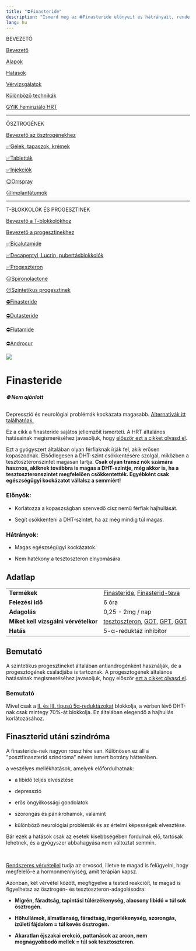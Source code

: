 ```yaml
---
title: "⛔Finasteride"
description: "Ismerd meg az ⛔Finasteride előnyeit és hátrányait, rendelkezésre álló alternatívákkal és adagolási útmutatókkal."
lang: hu
---
```


<div class="floating-columns">

<div class="floating-bar">

BEVEZETŐ

[Bevezető](/#/entry?id=feminizalo-hormonterapia)

[Alapok](/#/entry?id=feminizalo-hormonterapia-alapok)

[Hatások](/#/entry?id=feminizalo-hormonterapia-hatasok)

[Vérvizsgálatok](/#/entry?id=feminizalo-hormonterapia-vervizsgalatok)

[Különböző technikák](/#/entry?id=feminizalo-hormonterapia-technikak)

[GYIK Feminziáló HRT](/#/entry?id=feminizalo-hormonterapia-gyik)

<hr />

ÖSZTROGÉNEK

[Bevezető az ösztrogénekhez](/#/entry?id=osztrogenek)

[✅Gélek, tapaszok, krémek](/#/entry?id=feminizalo-gelek-tapaszok-kremek)

[✅Tabletták](/#/entry?id=feminizalo-tablettak)

[✅Injekciók](/#/entry?id=feminizalo-injekciok)

[😐Orrspray](/#/entry?id=orrspray)

[😐Implantátumok](/#/entry?id=implantatumok)

<hr />

T-BLOKKOLÓK ÉS PROGESZTINEK

[Bevezető a T-blokkolókhoz](/#/entry?id=t-blokkolok)

[Bevezető a progesztinekhez](/#/entry?id=progesztinek)

[✅Bicalutamide](/#/entry?id=bicalutamide)

[✅Decapeptyl, Lucrin, pubertásblokkolók](/#/entry?id=decapeptyl)

[✅Progeszteron](/#/entry?id=progeszteron)

[😐Spironolactone](/#/entry?id=spironolactone)

[😐Szintetikus progesztinek](/#/entry?id=szintetikus-progesztinek)

[⛔Finasteride](/#/entry?id=finasteride)

[⛔Dutasteride](/#/entry?id=dutasteride)

[⛔Flutamide](/#/entry?id=flutamide)

[⛔Androcur](/#/entry?id=androcur)

</div>

<div class="wiki-content">

<div class="header-image"><img src="assets/images/undraw_skateboard.svg" /></div>

# Finasteride

<div class="infobox error">
<h5>⛔ Nem ajánlott</h5>
    
Depresszió és neurológiai problémák kockázata magasabb. [Alternatívák itt találhatóak.](/#/entry?id=t-blokkolok)

</div>

<div class="infobox info">

Ez a cikk a finasteride sajátos jellemzőit ismerteti. A HRT általános hatásainak megismeréséhez javasoljuk, hogy [először ezt a cikket olvasd el](/#/entry?id=feminizalo-hormonterapia-hatasok).

</div>

Ezt a gyógyszert általában olyan férfiaknak írják fel, akik erősen kopaszodnak. Elsődlegesen a DHT-szint csökkentésére szolgál, miközben a tesztoszteronszintet magasan tartja. **Csak olyan transz nők számára hasznos, akiknek továbbra is magas a DHT-szintje, még akkor is, ha a tesztoszteronszintet megfelelően csökkentették. Egyébként csak egészségügyi kockázatot vállalsz a semmiért!**

### Előnyök:

* Korlátozza a kopaszságban szenvedő cisz nemű férfiak hajhullását.

* Segít csökkenteni a DHT-szintet, ha az még mindig túl magas.

### Hátrányok:

* Magas egészségügyi kockázatok.

* Nem hatékony a tesztoszteron elnyomására.

## Adatlap

<table>
    <tbody>
        <tr>
            <td><b>Termékek</b></td>
            <td>
                <a href="https://www.hazipatika.com/gyogyszerkereso/termek/finasteride_pharmacenter_5_mg_filmtabletta/51768">Finasteride</a>,
                <a href="https://www.hazipatika.com/gyogyszerkereso/termek/finasterid_teva_5_mg_filmtabletta/52458">Finasterid-teva</a>
            </td>
        </tr>
        <tr>
            <td><b>Felezési idő</b></td>
            <td>6 óra</td>
        </tr>
        <tr>
            <td><b>Adagolás</b></td>
            <td>0,25 - 2mg / nap</td>
        </tr>
        <tr>
            <td><b>Miket kell vizsgálni vérvételkor</b></td>
            <td>
                <a href="https://hu.wikipedia.org/wiki/Tesztoszteron">tesztoszteron</a>,
                <a href="https://medy.hu/got/">GOT</a>,
                <a href="https://medy.hu/gpt/">GPT</a>,
                <a href="https://medicover.hu/laborvizsgalatok/laborvizsgalatok-tipus/klinikai-kemiai-laborvizsgalatok-2/ggt/">GGT</a>
            </td>
        </tr>
        <tr>
            <td><b>Hatás</b></td>
            <td>5-α-reduktáz inhibitor</td>
        </tr>
    </tbody>
</table>

## Bemutató

<div class="infobox info">

A szintetikus progesztineket általában antiandrogénként használják, de a progesztogének családjába is tartoznak. A progesztogének általános hatásainak megismeréséhez javasoljuk, hogy először [ezt a cikket olvasd el](/#/entry?id=progesztinek).

</div>

### Bemutató

Mivel csak a [II. és III. típusú 5α-reduktázokat](/#/entry?id=t-blokkolok) blokkolja, a vérben lévő DHT-nak csak mintegy 70%-át blokkolja. Ez általában elegendő a hajhullás korlátozásához. 

## Finaszterid utáni szindróma

A finasteride-nek nagyon rossz híre van. Különösen ez áll a "posztfinaszterid szindróma" néven ismert botrány hátterében. 

a veszélyes mellékhatások, amelyek előfordulhatnak:

* a libidó teljes elvesztése

* depresszió

* erős öngyilkossági gondolatok

* szorongás és pánikrohamok, valamint

* különböző neurológiai problémák és az értelmi képességek elvesztése.

Bár ezek a hatások csak az esetek kisebbségében fordulnak elő, tartósak lehetnek, és a gyógyszer abbahagyása nem változtat semmin.

<br />

<div class="infobox info">

[Rendszeres vérvétellel](/#/entry?id=feminizalo-hormonterapia-vervizsgalatok) tudja az orvosod, illetve te magad is felügyelni, hogy megfelelő-e a hormonmennyiség, amit terápián kapsz.

Azonban, két vérvétel között, megfigyelve a tested reakcióit, te magad is figyelhetsz az ösztrogén- és tesztoszteron-adagolásodra:

* **Migrén, fáradtság, tapintási túlérzékenység, alacsony libidó = túl sok ösztrogén.**

* **Hőhullámok, álmatlanság, fáradtság, ingerlékenység, szorongás, ízületi fájdalom = túl kevés ösztrogén.**

* **Akaratlan éjszakai erekció, pattanások az arcon, nem megnagyobbodó mellek = túl sok tesztoszteron.**

</div>

</div>